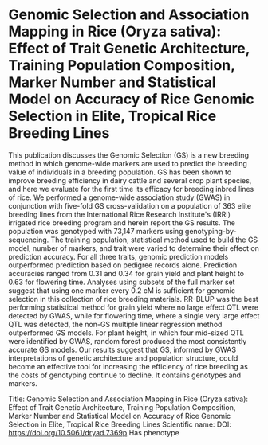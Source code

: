 # Genomic Selection and Association Mapping in Rice (Oryza sativa): Effect of Trait Genetic Architecture, Training Population Composition, Marker Number and Statistical Model on Accuracy of Rice Genomic Selection in Elite, Tropical Rice Breeding Lines

This publication discusses the Genomic Selection (GS) is a new breeding method in which genome-wide markers are used to predict the breeding value of individuals in a breeding population. GS has been shown to improve breeding efficiency in dairy cattle and several crop plant species, and here we evaluate for the first time its efficacy for breeding inbred lines of rice. We performed a genome-wide association study (GWAS) in conjunction with five-fold GS cross-validation on a population of 363 elite breeding lines from the International Rice Research Institute's (IRRI) irrigated rice breeding program and herein report the GS results. The population was genotyped with 73,147 markers using genotyping-by-sequencing. The training population, statistical method used to build the GS model, number of markers, and trait were varied to determine their effect on prediction accuracy. For all three traits, genomic prediction models outperformed prediction based on pedigree records alone. Prediction accuracies ranged from 0.31 and 0.34 for grain yield and plant height to 0.63 for flowering time. Analyses using subsets of the full marker set suggest that using one marker every 0.2 cM is sufficient for genomic selection in this collection of rice breeding materials. RR-BLUP was the best performing statistical method for grain yield where no large effect QTL were detected by GWAS, while for flowering time, where a single very large effect QTL was detected, the non-GS multiple linear regression method outperformed GS models. For plant height, in which four mid-sized QTL were identified by GWAS, random forest produced the most consistently accurate GS models. Our results suggest that GS, informed by GWAS interpretations of genetic architecture and population structure, could become an effective tool for increasing the efficiency of rice breeding as the costs of genotyping continue to decline.
It contains  genotypes and  markers.

Title: Genomic Selection and Association Mapping in Rice (Oryza sativa): Effect of Trait Genetic Architecture, Training Population Composition, Marker Number and Statistical Model on Accuracy of Rice Genomic Selection in Elite, Tropical Rice Breeding Lines
Scientific name: 
DOI: https://doi.org/10.5061/dryad.7369p
Has phenotype 

